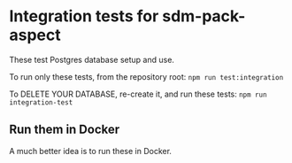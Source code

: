 # Integration tests for sdm-pack-aspect

These test Postgres database setup and use.

To run only these tests, from the repository root: `npm run test:integration`

To DELETE YOUR DATABASE, re-create it, and run these tests: `npm run integration-test`

## Run them in Docker

A much better idea is to run these in Docker.